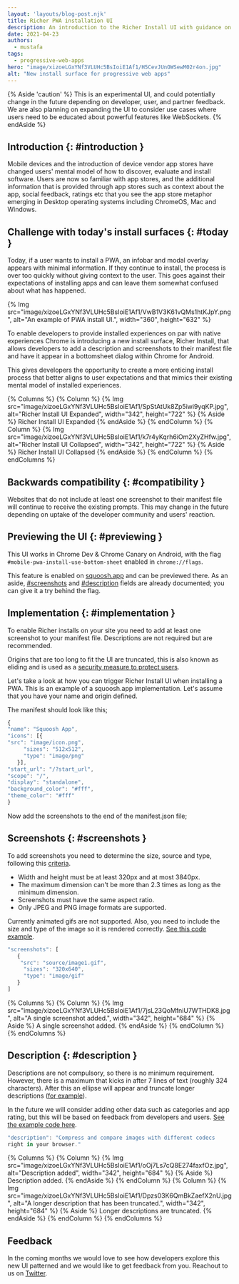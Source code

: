 ```yaml
---
layout: 'layouts/blog-post.njk'
title: Richer PWA installation UI
description: An introduction to the Richer Install UI with guidance on how to implement it.
date: 2021-04-23
authors:
  - mustafa
tags:
  - progressive-web-apps
hero: "image/xizoeLGxYNf3VLUHc5BsIoiE1Af1/H5CevJUnOWSewM02r4on.jpg"
alt: "New install surface for progressive web apps"
---
```


{% Aside 'caution' %}
This is an experimental UI, and could potentially change in the future depending on developer, user, 
and partner feedback. We are also planning on expanding the UI to consider use cases where users need to be 
educated about powerful features like WebSockets. 
{% endAside %}


## Introduction {: #introduction }

Mobile devices and the introduction of device vendor app stores have changed users' mental model
of how to discover, evaluate and install software. Users are now so familiar with app stores, and
the additional information that is provided through app stores such as context about the app,
social feedback, ratings etc that you see the app store metaphor emerging in Desktop operating
systems including ChromeOS, Mac and Windows. 

 
## Challenge with today's install surfaces {: #today }

Today, if a user wants to install a PWA, an infobar and modal overlay appears with minimal
information. If they continue to install, the process is over too quickly without giving
context to the user. This goes against their expectations of installing apps and can leave them
somewhat confused about what has happened.  

{% Img src="image/xizoeLGxYNf3VLUHc5BsIoiE1Af1/VwB1V3K61vQMs1htKJpY.png", 
alt="An example of PWA install UI.", width="360", height="632" %}

To enable developers to provide installed experiences on par with native experiences
Chrome is introducing a new install surface, Richer Install, that allows developers to add a
description and screenshots to their manifest file and have it appear in a bottomsheet dialog
within Chrome for Android. 

This gives developers the opportunity to create a more enticing install process
that better aligns to user expectations and that mimics their existing mental model
of installed experiences. 

{% Columns %}
{% Column %}
{% Img src="image/xizoeLGxYNf3VLUHc5BsIoiE1Af1/SpStAtUk8Zp5iwi9yqKP.jpg", 
alt="Richer Install UI Expanded", width="342", height="722" %}
{% Aside %}
Richer Install UI Expanded
{% endAside %}
{% endColumn %}
{% Column %}
{% Img src="image/xizoeLGxYNf3VLUHc5BsIoiE1Af1/k7r4yKqrh6iOm2XyZHfw.jpg", 
alt="Richer Install UI Collapsed", width="342", height="722" %}
{% Aside %}
Richer Install UI Collapsed
{% endAside %}
{% endColumn %}
{% endColumns %}

## Backwards compatibility {: #compatibility }

Websites that do not include at least one screenshot to their manifest file will continue to receive 
the existing prompts. This may change in the future depending on uptake of the developer community 
and users' reaction.  

## Previewing the UI {: #previewing }

This UI works in Chrome Dev & Chrome Canary on Android, with the flag `#mobile-pwa-install-use-bottom-sheet` enabled in `chrome://flags`.

This feature is enabled on [squoosh.app](https://squoosh.app) and can be previewed there. As an
aside, [#screenshots](https://web.dev/add-manifest/#screenshots) and 
[#description](https://web.dev/add-manifest/#description) fields are already documented; 
you can give it a try behind the flag. 

## Implementation {: #implementation }

To enable Richer installs on your site you need to add at least one screenshot to your 
manifest file. Descriptions are not required but are recommended. 

Origins that are too long to fit the UI are truncated, this is also known as eliding and is used
as a [security measure to protect users](https://chromium.googlesource.com/chromium/src/+/master/docs/security/url_display_guidelines/url_display_guidelines.md#eliding-urls). 

Let's take a look at how you can trigger Richer Install UI when installing a PWA. This is an example
of a squoosh.app implementation. Let's assume that you have your name and origin
defined.

The manifest should look like this; 

 ```javascript
 {
"name": "Squoosh App",
"icons": [{
"src": "image/icon.png",
      "sizes": "512x512",
      "type": "image/png"
    }],
"start_url": "/?start_url",
"scope": "/",
"display": "standalone",
"background_color": "#fff",
"theme_color": "#fff"
}
 ```

Now add the screenshots to the end of the manifest.json file; 

## Screenshots {: #screenshots }

To add screenshots you need to determine the size, source and type, following this 
[criteria](https://web.dev/add-manifest/#screenshots). 

* Width and height must be at least 320px and at most 3840px.
* The maximum dimension can't be more than 2.3 times as long as the minimum dimension.
* Screenshots must have the same aspect ratio.
* Only JPEG and PNG image formats are supported.

Currently animated gifs are not supported. Also, you need to include the size and type of the image so it 
is rendered correctly. 
[See this code example](https://glitch.com/edit/#!/richerinstall-screenshot?path=manifest.json%3A14%3A24).

 ```javascript
 "screenshots": [
    {
     "src": "source/image1.gif",
      "sizes": "320x640",
      "type": "image/gif"
    }
]
```
 
{% Columns %}
{% Column %}
{% Img src="image/xizoeLGxYNf3VLUHc5BsIoiE1Af1/7jsL23QoMfniU7WTHDK8.jpg", 
alt="A single screenshot added.", width="342", height="684" %}
{% Aside %}
A single screenshot added.
{% endAside %}
{% endColumn %}
{% endColumns %}

## Description {: #description }

Descriptions are not compulsory, so there is no minimum requirement. However, there is a maximum that 
kicks in after 7 lines of text (roughly 324 characters). After this an ellipse will appear and 
truncate longer descriptions 
([for example](https://glitch.com/edit/#!/richerinstall-longer-description)). 

In the future we will consider adding other data such as categories and app rating, but this will 
be based on feedback from developers and users. 
[See the example code here](https://glitch.com/edit/#!/richerinstall-description?path=manifest.json%3A13%3A29).

 ```javascript
"description": "Compress and compare images with different codecs 
right in your browser."
 ```

{% Columns %}
{% Column %}
{% Img src="image/xizoeLGxYNf3VLUHc5BsIoiE1Af1/oOj7Ls7cQ8E274faxfOz.jpg", 
alt="Description added", width="342", height="684" %}
{% Aside %}
Description added.
{% endAside %}
{% endColumn %}
{% Column %}
{% Img src="image/xizoeLGxYNf3VLUHc5BsIoiE1Af1/Dpzs03K6QmBkZaefX2nU.jpg", 
alt="A longer description that has been truncated.", width="342", height="684" %}
{% Aside %}
Longer descriptions are truncated.
{% endAside %}
{% endColumn %}
{% endColumns %}



## Feedback  
In the coming months we would love to see how developers explore this new UI patterned and we 
would like to get feedback from you. Reachout to us on 
[Twitter](https://twitter.com/ChromiumDev). 